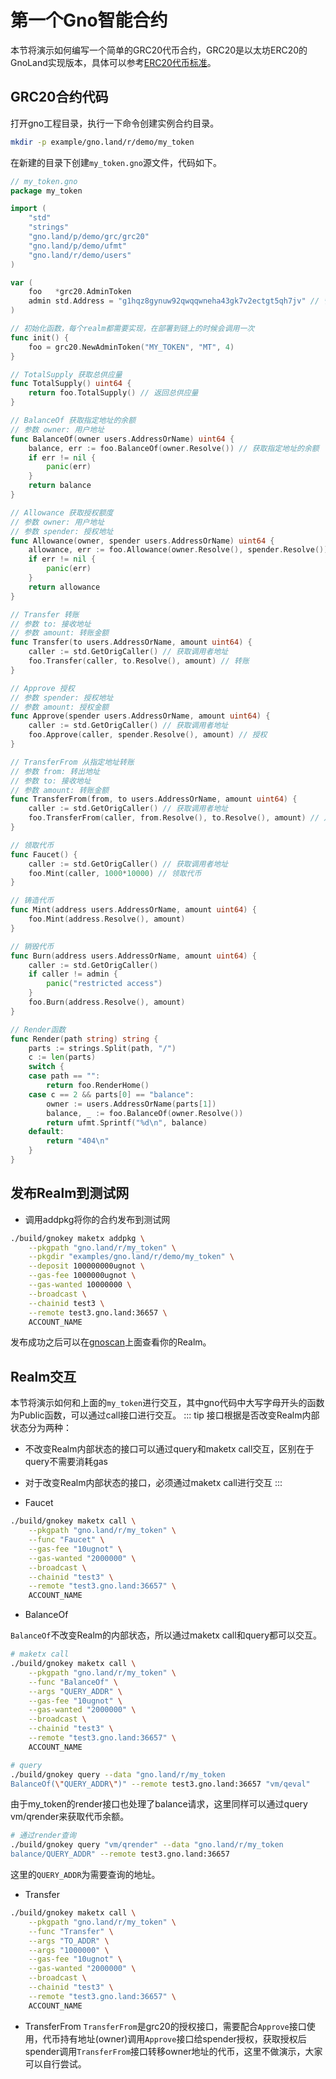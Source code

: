 # 第一个Gno智能合约

本节将演示如何编写一个简单的GRC20代币合约，GRC20是以太坊ERC20的GnoLand实现版本，具体可以参考[ERC20代币标准](https://ethereum.org/zh/developers/docs/standards/tokens/erc-20/)。

## GRC20合约代码
打开gno工程目录，执行一下命令创建实例合约目录。
```bash
mkdir -p example/gno.land/r/demo/my_token
```
在新建的目录下创建`my_token.gno`源文件，代码如下。

```go
// my_token.gno
package my_token

import (
	"std"
	"strings"
	"gno.land/p/demo/grc/grc20"
	"gno.land/p/demo/ufmt"
	"gno.land/r/demo/users"
)

var (
	foo   *grc20.AdminToken
	admin std.Address = "g1hqz8gynuw92qwqqwneha43gk7v2ectgt5qh7jv" // 管理员地址
)

// 初始化函数，每个realm都需要实现，在部署到链上的时候会调用一次
func init() {
	foo = grc20.NewAdminToken("MY_TOKEN", "MT", 4)
}

// TotalSupply 获取总供应量
func TotalSupply() uint64 {
	return foo.TotalSupply() // 返回总供应量
}

// BalanceOf 获取指定地址的余额
// 参数 owner: 用户地址
func BalanceOf(owner users.AddressOrName) uint64 {
	balance, err := foo.BalanceOf(owner.Resolve()) // 获取指定地址的余额
	if err != nil {
		panic(err)
	}
	return balance
}

// Allowance 获取授权额度
// 参数 owner: 用户地址
// 参数 spender: 授权地址
func Allowance(owner, spender users.AddressOrName) uint64 {
	allowance, err := foo.Allowance(owner.Resolve(), spender.Resolve()) // 获取授权额度
	if err != nil {
		panic(err)
	}
	return allowance
}

// Transfer 转账
// 参数 to: 接收地址
// 参数 amount: 转账金额
func Transfer(to users.AddressOrName, amount uint64) {
	caller := std.GetOrigCaller() // 获取调用者地址
	foo.Transfer(caller, to.Resolve(), amount) // 转账
}

// Approve 授权
// 参数 spender: 授权地址
// 参数 amount: 授权金额
func Approve(spender users.AddressOrName, amount uint64) {
	caller := std.GetOrigCaller() // 获取调用者地址
	foo.Approve(caller, spender.Resolve(), amount) // 授权
}

// TransferFrom 从指定地址转账
// 参数 from: 转出地址
// 参数 to: 接收地址
// 参数 amount: 转账金额
func TransferFrom(from, to users.AddressOrName, amount uint64) {
	caller := std.GetOrigCaller() // 获取调用者地址
	foo.TransferFrom(caller, from.Resolve(), to.Resolve(), amount) // 从指定地址转账
}

// 领取代币
func Faucet() {
	caller := std.GetOrigCaller() // 获取调用者地址
	foo.Mint(caller, 1000*10000) // 领取代币
}

// 铸造代币
func Mint(address users.AddressOrName, amount uint64) {
	foo.Mint(address.Resolve(), amount)
}

// 销毁代币
func Burn(address users.AddressOrName, amount uint64) {
	caller := std.GetOrigCaller()
	if caller != admin {
		panic("restricted access")
	}
	foo.Burn(address.Resolve(), amount)
}

// Render函数
func Render(path string) string {
	parts := strings.Split(path, "/")
	c := len(parts)
	switch {
	case path == "":
		return foo.RenderHome()
	case c == 2 && parts[0] == "balance":
		owner := users.AddressOrName(parts[1])
		balance, _ := foo.BalanceOf(owner.Resolve())
		return ufmt.Sprintf("%d\n", balance)
	default:
		return "404\n"
	}
}
```

## 发布Realm到测试网
- 调用addpkg将你的合约发布到测试网
```bash
./build/gnokey maketx addpkg \
    --pkgpath "gno.land/r/my_token" \
    --pkgdir "examples/gno.land/r/demo/my_token" \
    --deposit 100000000ugnot \
    --gas-fee 1000000ugnot \
    --gas-wanted 10000000 \
    --broadcast \
    --chainid test3 \
    --remote test3.gno.land:36657 \
    ACCOUNT_NAME
```
发布成功之后可以在[gnoscan](https://gnoscan.io/realms)上面查看你的Realm。

## Realm交互
本节将演示如何和上面的`my_token`进行交互，其中gno代码中大写字母开头的函数为Public函数，可以通过call接口进行交互。
::: tip
接口根据是否改变Realm内部状态分为两种：
- 不改变Realm内部状态的接口可以通过query和maketx call交互，区别在于query不需要消耗gas
- 对于改变Realm内部状态的接口，必须通过maketx call进行交互
:::

- Faucet
```bash
./build/gnokey maketx call \
    --pkgpath "gno.land/r/my_token" \
    --func "Faucet" \
    --gas-fee "10ugnot" \
    --gas-wanted "2000000" \
    --broadcast \
    --chainid "test3" \
    --remote "test3.gno.land:36657" \
    ACCOUNT_NAME
```
- BalanceOf

`BalanceOf`不改变Realm的内部状态，所以通过maketx call和query都可以交互。
```bash
# maketx call
./build/gnokey maketx call \
    --pkgpath "gno.land/r/my_token" \
    --func "BalanceOf" \
	--args "QUERY_ADDR" \
    --gas-fee "10ugnot" \
    --gas-wanted "2000000" \
    --broadcast \
    --chainid "test3" \
    --remote "test3.gno.land:36657" \
    ACCOUNT_NAME

# query
./build/gnokey query --data "gno.land/r/my_token
BalanceOf(\"QUERY_ADDR\")" --remote test3.gno.land:36657 "vm/qeval"
```

由于my_token的render接口也处理了balance请求，这里同样可以通过query vm/qrender来获取代币余额。
```bash
# 通过render查询
./build/gnokey query "vm/qrender" --data "gno.land/r/my_token
balance/QUERY_ADDR" --remote test3.gno.land:36657
```
这里的`QUERY_ADDR`为需要查询的地址。
- Transfer

```bash
./build/gnokey maketx call \
    --pkgpath "gno.land/r/my_token" \
    --func "Transfer" \
	--args "TO_ADDR" \
	--args "1000000" \
    --gas-fee "10ugnot" \
    --gas-wanted "2000000" \
    --broadcast \
    --chainid "test3" \
    --remote "test3.gno.land:36657" \
    ACCOUNT_NAME
```
- TransferFrom
`TransferFrom`是grc20的授权接口，需要配合`Approve`接口使用，代币持有地址(owner)调用`Approve`接口给spender授权，获取授权后spender调用`TransferFrom`接口转移owner地址的代币，这里不做演示，大家可以自行尝试。
